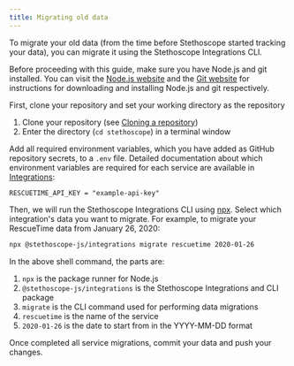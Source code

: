 ```yaml
---
title: Migrating old data
---
```


To migrate your old data (from the time before Stethoscope started tracking your data), you can migrate it using the Stethoscope Integrations CLI.

Before proceeding with this guide, make sure you have Node.js and git installed. You can visit the [Node.js website](https://nodejs.org/en/download/) and the [Git website](https://git-scm.com) for instructions for downloading and installing Node.js and git respectively.

First, clone your repository and set your working directory as the repository

1. Clone your repository (see [Cloning a repository](https://docs.github.com/en/github/creating-cloning-and-archiving-repositories/cloning-a-repository))
2. Enter the directory (`cd stethoscope`) in a terminal window

Add all required environment variables, which you have added as GitHub repository secrets, to a `.env` file. Detailed documentation about which environment variables are required for each service are available in [Integrations](/docs/integrations):

```env title=".env"
RESCUETIME_API_KEY = "example-api-key"
```

Then, we will run the Stethoscope Integrations CLI using [npx](https://github.com/npm/npx). Select which integration's data you want to migrate. For example, to migrate your RescueTime data from January 26, 2020:

```bash
npx @stethoscope-js/integrations migrate rescuetime 2020-01-26
```

In the above shell command, the parts are:

1. `npx` is the package runner for Node.js
2. `@stethoscope-js/integrations` is the Stethoscope Integrations and CLI package
3. `migrate` is the CLI command used for performing data migrations
4. `rescuetime` is the name of the service
5. `2020-01-26` is the date to start from in the YYYY-MM-DD format

Once completed all service migrations, commit your data and push your changes.
